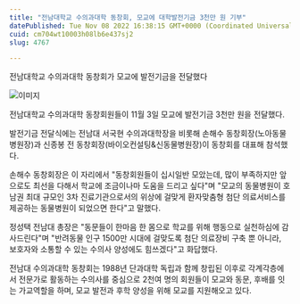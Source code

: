 ```yaml
---
title: "전남대학교 수의과대학 동창회, 모교에 대학발전기금 3천만 원 기부"
datePublished: Tue Nov 08 2022 16:38:15 GMT+0000 (Coordinated Universal Time)
cuid: cm704wt10003h08lb6e437sj2
slug: 4767

---
```



전남대학교 수의과대학 동창회가 모교에 발전기금을 전달했다

![이미지](https://cdn.hashnode.com/res/hashnode/image/upload/v1739257333990/eb3f68df-7fcf-4f41-a67d-990c7f2b7735.png)

전남대학교 수의과대학 동창회원들이 11월 3일 모교에 발전기금 3천만 원을 전달했다.

발전기금 전달식에는 전남대 서국현 수의과대학장을 비롯해 손해수 동창회장(노아동물병원장)과 신종봉 전 동창회장(바이오컨설팅&신동물병원장)이 동창회를 대표해 참석했다.

손해수 동창회장은 이 자리에서 "동창회원들이 십시일반 모았는데, 많이 부족하지만 앞으로도 최선을 다해서 학교에 조금이나마 도움을 드리고 싶다"며 "모교의 동물병원이 호남권 최대 규모인 3차 진료기관으로서의 위상에 걸맞게 환자맞춤형 첨단 의료서비스를 제공하는 동물병원이 되었으면 한다"고 말했다.

정성택 전남대 총장은 "동문들이 한마음 한 몸으로 학교를 위해 행동으로 실천하심에 감사드린다"며 "반려동물 인구 1500만 시대에 걸맞도록 첨단 의료장비 구축 뿐 아니라, 보호자와 소통할 수 있는 수의사 양성에도 힘쓰겠다"고 화답했다.

전남대 수의과대학 동창회는 1988년 단과대학 독립과 함께 창립된 이후로 각계각층에서 전문가로 활동하는 수의사를 중심으로 2천여 명의 회원들이 모교와 동문, 후배를 잇는 가교역할을 하며, 모교 발전과 후학 양성을 위해 모교를 지원해오고 있다.